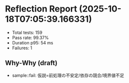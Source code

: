 # Reflection Report (2025-10-18T07:05:39.166331)

- Total tests: 159
- Pass rate: 99.37%
- Duration p95: 54 ms
- Failures: 1

## Why-Why (draft)
- sample::fail: 仮説=前処理の不安定/依存の競合/境界値不足
